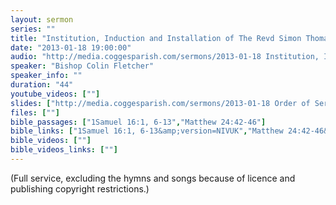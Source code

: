 ```yaml
---
layout: sermon
series: ""
title: "Institution, Induction and Installation of The Revd Simon Thomas Kirby."
date: "2013-01-18 19:00:00"
audio: "http://media.coggesparish.com/sermons/2013-01-18 Institution, Induction and Installation of The Revd Simon Thomas Kirby - Edited Service.mp3"
speaker: "Bishop Colin Fletcher"
speaker_info: ""
duration: "44"
youtube_videos: [""]
slides: ["http://media.coggesparish.com/sermons/2013-01-18 Order of Service.pdf"]
files: [""]
bible_passages: ["1Samuel 16:1, 6-13","Matthew 24:42-46"]
bible_links: ["1Samuel 16:1, 6-13&amp;version=NIVUK","Matthew 24:42-46&amp;version=NIVUK"]
bible_videos: [""]
bible_videos_links: [""]
---
```


(Full service, excluding the hymns and songs because of licence and publishing copyright restrictions.)
